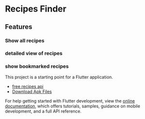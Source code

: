 # Recipes Finder

## Features 
### Show all recipes 
### detailed view of recipes 
### show bookmarked recipes

This project is a starting point for a Flutter application.
- [free recipes api ](https://dummyjson.com/recipes)
- [Download Apk Files ](https://drive.google.com/file/d/1OhJrpF1CZK0hd9vxNiRlhKfm5rXKw5SF/view?usp=sharing)

For help getting started with Flutter development, view the
[online documentation](https://docs.flutter.dev/), which offers tutorials,
samples, guidance on mobile development, and a full API reference.
